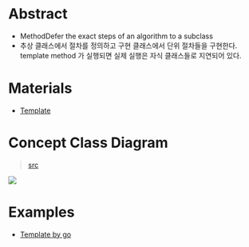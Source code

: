 # Abstract

- MethodDefer the exact steps of an algorithm to a subclass
- 추상 클래스에서 절차를 정의하고 구현 클래스에서 단위 절차들을 구현한다. template method 가 실행되면 실제 실행은 자식 클래스들로 지연되어 있다.
  
# Materials

* [Template](https://www.dofactory.com/net/template-method-design-pattern)
  
# Concept Class Diagram

> [src](template.puml)

![](template.png)

# Examples

* [Template by go](/golang/designpattern/template.md)


